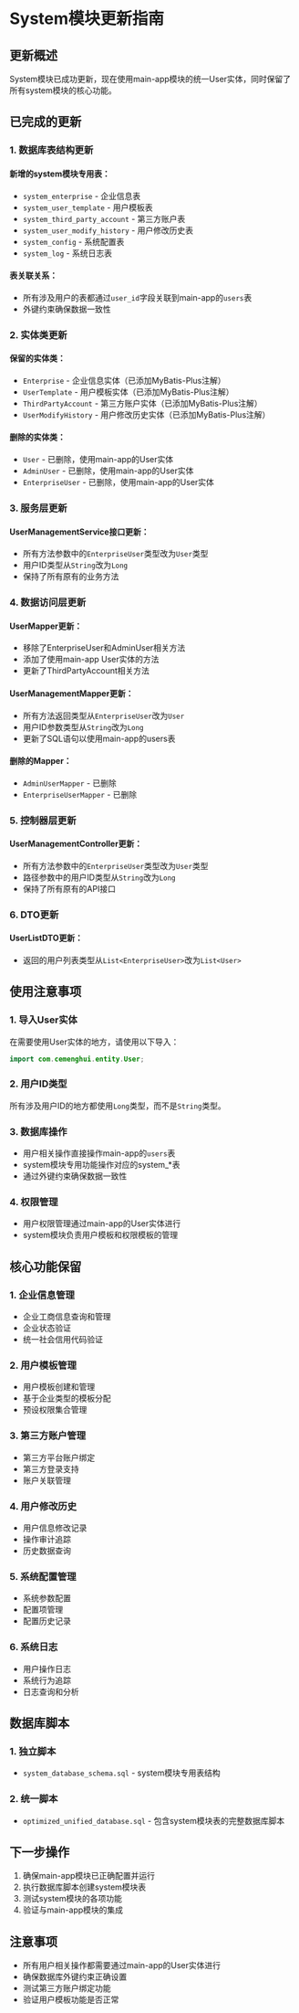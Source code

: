 # System模块更新指南

## 更新概述

System模块已成功更新，现在使用main-app模块的统一User实体，同时保留了所有system模块的核心功能。

## 已完成的更新

### 1. 数据库表结构更新

#### 新增的system模块专用表：
- `system_enterprise` - 企业信息表
- `system_user_template` - 用户模板表
- `system_third_party_account` - 第三方账户表
- `system_user_modify_history` - 用户修改历史表
- `system_config` - 系统配置表
- `system_log` - 系统日志表

#### 表关联关系：
- 所有涉及用户的表都通过`user_id`字段关联到main-app的`users`表
- 外键约束确保数据一致性

### 2. 实体类更新

#### 保留的实体类：
- `Enterprise` - 企业信息实体（已添加MyBatis-Plus注解）
- `UserTemplate` - 用户模板实体（已添加MyBatis-Plus注解）
- `ThirdPartyAccount` - 第三方账户实体（已添加MyBatis-Plus注解）
- `UserModifyHistory` - 用户修改历史实体（已添加MyBatis-Plus注解）

#### 删除的实体类：
- `User` - 已删除，使用main-app的User实体
- `AdminUser` - 已删除，使用main-app的User实体
- `EnterpriseUser` - 已删除，使用main-app的User实体

### 3. 服务层更新

#### UserManagementService接口更新：
- 所有方法参数中的`EnterpriseUser`类型改为`User`类型
- 用户ID类型从`String`改为`Long`
- 保持了所有原有的业务方法

### 4. 数据访问层更新

#### UserMapper更新：
- 移除了EnterpriseUser和AdminUser相关方法
- 添加了使用main-app User实体的方法
- 更新了ThirdPartyAccount相关方法

#### UserManagementMapper更新：
- 所有方法返回类型从`EnterpriseUser`改为`User`
- 用户ID参数类型从`String`改为`Long`
- 更新了SQL语句以使用main-app的users表

#### 删除的Mapper：
- `AdminUserMapper` - 已删除
- `EnterpriseUserMapper` - 已删除

### 5. 控制器层更新

#### UserManagementController更新：
- 所有方法参数中的`EnterpriseUser`类型改为`User`类型
- 路径参数中的用户ID类型从`String`改为`Long`
- 保持了所有原有的API接口

### 6. DTO更新

#### UserListDTO更新：
- 返回的用户列表类型从`List<EnterpriseUser>`改为`List<User>`

## 使用注意事项

### 1. 导入User实体
在需要使用User实体的地方，请使用以下导入：
```java
import com.cemenghui.entity.User;
```

### 2. 用户ID类型
所有涉及用户ID的地方都使用`Long`类型，而不是`String`类型。

### 3. 数据库操作
- 用户相关操作直接操作main-app的`users`表
- system模块专用功能操作对应的system_*表
- 通过外键约束确保数据一致性

### 4. 权限管理
- 用户权限管理通过main-app的User实体进行
- system模块负责用户模板和权限模板的管理

## 核心功能保留

### 1. 企业信息管理
- 企业工商信息查询和管理
- 企业状态验证
- 统一社会信用代码验证

### 2. 用户模板管理
- 用户模板创建和管理
- 基于企业类型的模板分配
- 预设权限集合管理

### 3. 第三方账户管理
- 第三方平台账户绑定
- 第三方登录支持
- 账户关联管理

### 4. 用户修改历史
- 用户信息修改记录
- 操作审计追踪
- 历史数据查询

### 5. 系统配置管理
- 系统参数配置
- 配置项管理
- 配置历史记录

### 6. 系统日志
- 用户操作日志
- 系统行为追踪
- 日志查询和分析

## 数据库脚本

### 1. 独立脚本
- `system_database_schema.sql` - system模块专用表结构

### 2. 统一脚本
- `optimized_unified_database.sql` - 包含system模块表的完整数据库脚本

## 下一步操作

1. 确保main-app模块已正确配置并运行
2. 执行数据库脚本创建system模块表
3. 测试system模块的各项功能
4. 验证与main-app模块的集成

## 注意事项

- 所有用户相关操作都需要通过main-app的User实体进行
- 确保数据库外键约束正确设置
- 测试第三方账户绑定功能
- 验证用户模板功能是否正常 